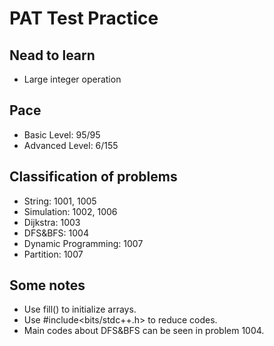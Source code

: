 # PAT Test Practice

## Nead to learn
* Large integer operation

## Pace
* Basic Level: 95/95
* Advanced Level: 6/155

## Classification of problems 
* String: 1001, 1005
* Simulation: 1002, 1006
* Dijkstra: 1003
* DFS&BFS: 1004
* Dynamic Programming: 1007
* Partition: 1007

## Some notes
* Use fill() to initialize arrays.
* Use #include<bits/stdc++.h> to reduce codes.
* Main codes about DFS&BFS can be seen in problem 1004.
